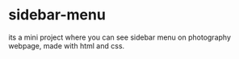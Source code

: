 # sidebar-menu
its a mini project where you can see sidebar menu on photography webpage, made with html and css. 
